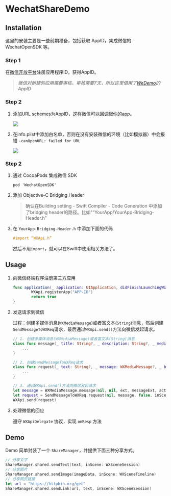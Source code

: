 # WechatShareDemo

## Installation

这里的安装主要是一些前期准备，包括获取 AppID，集成微信的 WechatOpenSDK 等。

### Step 1

在[微信开放平台](https://open.weixin.qq.com/)注册应用程序ID，获得AppID。

>  *微信对新建的应用需要审核，审核需要7天，所以这里借用了[WeDemo](https://github.com/Tencent/WeDemo)的AppID*

### Step 2

1. 添加URL schemes为AppID，这样微信可以回调起你的app。

   ![](https://ww1.sinaimg.cn/large/006tNbRwgy1fea42f8zsjj318505gdgd.jpg)

2. 在info.plist中添加白名单，否则在没有安装微信的环境（比如模拟器）中会报错 `-canOpenURL: failed for URL`

   ![](https://ww4.sinaimg.cn/large/006tNbRwgy1fea42e7pg9j30mk01qdfx.jpg)

### Step 2

1. 通过 CocoaPods 集成微信 SDK

   ```
   pod 'WechatOpenSDK'
   ```

2. 添加 Objective-C Bridging Header 

   > 确认在Building setting - Swift Compiler - Code Generation 中添加了bridging header的路径。比如"“YourApp/YourApp-Bridging-Header.h”

3. 在 `YourApp-Bridging-Header.h` 中添加下面的代码

   ```objective-c
   #import “WXApi.h”
   ```

   然后不用`import`，就可以在Swift中使用相关方法了。

## Usage

1. 向微信终端程序注册第三方应用

   ```swift
   func application(_ application: UIApplication, didFinishLaunchingWithOptions launchOptions: [UIApplicationLaunchOptionsKey: Any]?) -> Bool {        
           WXApi.registerApp("APP-ID")
           return true
   }
   ```

2. 发送请求到微信

   过程：创建多媒体消息(`WXMediaMessage`)或者富文本(`String`)消息，然后创建`SendMessageToWXReq`请求，最后通过`WXApi.send()`方法向微信发起请求。

   ```swift
   // 1. 创建多媒体消息(WXMediaMessage)或者富文本(String)消息
   class func message(_ title: String?, _ description: String?, _ mediaObject: Any, _ messageExt: String? = nil, _ messageAction: String? = nil, _ thumbImage: UIImage? = nil, _ tagName: String? = nil) -> WXMediaMessage {
       ...
   }

   // 2. 创建SendMessageToWXReq请求
   class func request(_ text: String?, _ message: WXMediaMessage?, _ bText: Bool, inScene scene: WXScene) -> SendMessageToWXReq {
       ...
   }

   // 3. 通过WXApi.send()方法向微信发起请求
   let message = WXMediaMessage.message(nil, nil, ext, messageExt, action, thumbImage, tagName)
   let request = SendMessageToWXReq.request(nil, message, false, inScene: scene)
   WXApi.send(request)
   ```

3. 处理微信的回应

   遵守 `WXApiDelegate` 协议，实现 `onResp` 方法

## Demo

Demo 简单封装了一个 `ShareManager`，并提供下面三种分享方式。

```swift
// 分享文字
ShareManager.shared.sendText(text, inScene: WXSceneSession)
// 分享图片
ShareManager.shared.sendImage(imageData, inScene: WXSceneTimeline)
// 分享网页链接
let url = "https://httpbin.org/get"
ShareManager.shared.sendLink(url, text, inScene: WXSceneSession)	
```

